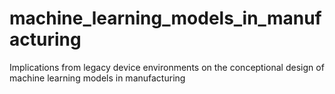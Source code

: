 # machine_learning_models_in_manufacturing
Implications from legacy device environments on the conceptional design of machine learning models in manufacturing
